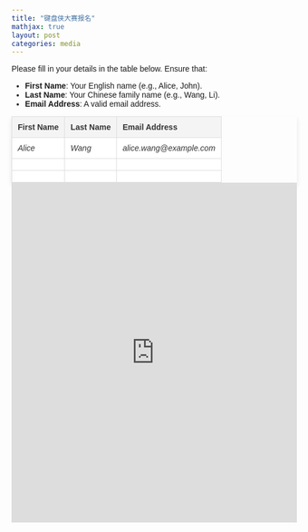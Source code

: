 ```yaml
---
title: "键盘侠大赛报名"
mathjax: true
layout: post
categories: media
---
```


<style>
  body {
    font-family: Arial, sans-serif;
    margin: 20px;
  }

  table {
    width: 100%; /* Make table span full width */
    margin: 0; /* Remove margin for full-width appearance */
    border-collapse: collapse;
    box-shadow: 0px 4px 8px rgba(0, 0, 0, 0.1); /* Adds a subtle shadow */
  }

  th, td {
    border: 1px solid #ddd;
    padding: 10px;
    text-align: left;
    font-size: 14px;
  }

  th {
    background-color: var(--table-header-bg, #f4f4f4);
    color: var(--table-header-text, #333);
  }

  td {
    background-color: var(--table-cell-bg, #fff);
    color: var(--table-cell-text, #333);
  }

  .example-row {
    color: #666;
    font-style: italic;
  }

  /* Dark theme compatibility */
  @media (prefers-color-scheme: dark) {
    :root {
      --table-header-bg: #333;
      --table-header-text: #fff;
      --table-cell-bg: #444;
      --table-cell-text: #fff;
    }
  }
</style>

<p class="instructions">
  Please fill in your details in the table below. Ensure that:
  <ul>
    <li><strong>First Name</strong>: Your English name (e.g., Alice, John).</li>
    <li><strong>Last Name</strong>: Your Chinese family name (e.g., Wang, Li).</li>
    <li><strong>Email Address</strong>: A valid email address.</li>
  </ul>
</p>

<table>
  <thead>
    <tr>
      <th>First Name</th>
      <th>Last Name</th>
      <th>Email Address</th>
    </tr>
  </thead>
  <tbody>
    <!-- Example Row -->
    <tr class="example-row">
      <td>Alice</td>
      <td>Wang</td>
      <td>alice.wang@example.com</td>
    </tr>
    <!-- Empty Rows for Students -->
    <tr>
      <td></td>
      <td></td>
      <td></td>
    </tr>
    <tr>
      <td></td>
      <td></td>
      <td></td>
    </tr>
  </tbody>
</table>

<style>
  iframe {
    width: 100%; /* Make iframe span full width of the screen */
    height: 600px; /* Adjust as needed */
    display: block;
    margin: 0; /* Remove margin for full-width appearance */
    border: none;
  }
</style>

<iframe src="https://docs.google.com/spreadsheets/d/1W9_qkcIMun32ZWmewj8yRBrO1Fpe2tjYgU_JLNNKU30/edit?usp=sharing"></iframe>
